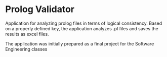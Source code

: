 # Prolog Validator
Application for analyzing prolog files in terms of logical consistency. Based on a properly defined key, the application analyzes .pl files and saves the results as excel files.  

The application was initially prepared as a final project for the Software Engineering classes
